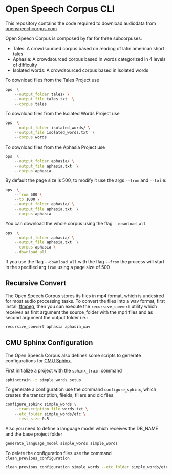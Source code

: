 # Open Speech Corpus CLI

This repository contains the code required to download audiodata from 
[openspeechcorpus.com](http://openspeechcorpus.contraslash.com)

Open Speech Corpus is composed by far for three subcorpuses:

- Tales: A crowdsourced corpus based on reading of latin american short tales
- Aphasia: A crowdsourced corpus based in words categorized in 4 levels of difficulty
- Isolated words: A crowdsourced corpus based in isolated words

To download files from the Tales Project use

```bash
ops  \
    --output_folder tales/ \
    --output_file tales.txt  \
    --corpus tales
```

To download files from the Isolated Words Project use

```bash
ops  \
    --output_folder isolated_words/ \
    --output_file isolated_words.txt  \
    --corpus words
```

To download files from the Aphasia Project use

```bash
ops  \
    --output_folder aphasia/ \
    --output_file aphasia.txt  \
    --corpus aphasia
```

By default the page size is 500, to modify it use the args `--from` and `--to` i.e:

```bash
ops  \
    --from 500 \
    --to 1000 \
    --output_folder aphasia/ \
    --output_file aphasia.txt  \
    --corpus aphasia
```

You can download the whole corpus using the flag `--download_all`

```bash
ops  \
    --output_folder aphasia/ \
    --output_file aphasia.txt  \
    --corpus aphasia \
    --download_all
```

If you use the flag `--download_all` with the flag `--from` the process will start in the specified arg `from` using a
page size of 500

## Recursive Convert

The Open Speech Corpus stores its files in mp4 format, which is undesired for most audio processing tasks. To convert 
the files into a wav format, first install [ffmpeg](https://www.ffmpeg.org/download.html), then you can execute the
`recursive_convert` utility which receives as first argument the source_folder with the mp4 files and as second argument
the output folder i.e.:

```bash
recursive_convert aphasia aphasia_wav
```

## CMU Sphinx Configuration

The Open Speech Corpus also defines some scripts to generate configurations for 
[CMU Sphinx](https://cmusphinx.github.io/).
 
First initialize a project with the `sphinx_train` command

```bash
sphinxtrain -t simple_words setup
```
   
To generate a configuration use the command `configure_sphinx`, which creates the transcription, fileids, fillers and
dic files.

```bash
configure_sphinx simple_words \
    --transcription_file words.txt \
    --etc_folder simple_words/etc \
    --test_size 0.5
```

Also you need to define a language model which receives the DB_NAME and the base project folder

```bash
generate_language_model simple_words simple_words
```

To delete the configuration files use the command `clean_previous_configuration`

```bash
clean_previous_configuration simple_words --etc_folder simple_words/etc/
```
